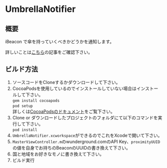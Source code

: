 # UmbrellaNotifier

## 概要
iBeacon で傘を持っていくべきかどうかを通知します。

詳しいことは[こちら]()の記事をご確認下さい。

## ビルド方法
1. ソースコードをCloneするかダウンロードして下さい。
2. CocoaPodsを使用しているのでインストールしていない場合はインストールして下さい。  
	```gem install cocoapods```   
	```pod setup```   
	詳しくは[CocoaPodsのドキュメント](http://guides.cocoapods.org/)をご覧下さい。
3. Clone or ダウンロードしたプロジェクトのフォルダにて以下のコマンドを実行して下さい。   
	```pod install```
4. ```UmbrellaNotifier.xcworkspace```ができるのでこれをXcodeで開いて下さい。
5.  ```MasterViewController.m```のwunderground.comのAPI Key、```proximityUUID```の値を自身でお持ちのBeaconのUUIDの書き換えて下さい。
6.  国と地域をお好きなモノに書き換えて下さい。
7.  ビルド実行

